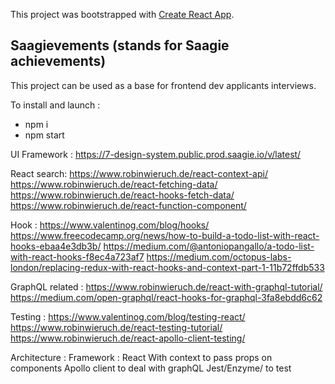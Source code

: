 This project was bootstrapped with [Create React App](https://github.com/facebook/create-react-app).

## Saagievements (stands for Saagie achievements)

This project can be used as a base for frontend dev applicants interviews.

To install and launch :
- npm i
- npm start

UI Framework :
https://7-design-system.public.prod.saagie.io/v/latest/

React search:
https://www.robinwieruch.de/react-context-api/
https://www.robinwieruch.de/react-fetching-data/
https://www.robinwieruch.de/react-hooks-fetch-data/
https://www.robinwieruch.de/react-function-component/

Hook :
https://www.valentinog.com/blog/hooks/
https://www.freecodecamp.org/news/how-to-build-a-todo-list-with-react-hooks-ebaa4e3db3b/
https://medium.com/@antoniopangallo/a-todo-list-with-react-hooks-f8ec4a723af7
https://medium.com/octopus-labs-london/replacing-redux-with-react-hooks-and-context-part-1-11b72ffdb533

GraphQL related :
https://www.robinwieruch.de/react-with-graphql-tutorial/
https://medium.com/open-graphql/react-hooks-for-graphql-3fa8ebdd6c62

Testing :
https://www.valentinog.com/blog/testing-react/
https://www.robinwieruch.de/react-testing-tutorial/
https://www.robinwieruch.de/react-apollo-client-testing/

Architecture :
Framework : React
With context to pass props on components
Apollo client to deal with graphQL
Jest/Enzyme/ to test